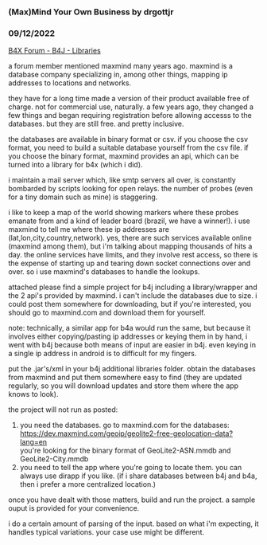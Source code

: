 ### (Max)Mind Your Own Business by drgottjr
### 09/12/2022
[B4X Forum - B4J - Libraries](https://www.b4x.com/android/forum/threads/142882/)

a forum member mentioned maxmind many years ago. maxmind is a database company specializing in, among other things, mapping ip addresses to locations and networks.  
  
they have for a long time made a version of their product available free of charge. not for commercial use, naturally. a few years ago, they changed a few things and began requiring registration before allowing accesss to the databases. but they are still free. and pretty inclusive.  
  
the databases are available in binary format or csv. if you choose the csv format, you need to build a suitable database yourself from the csv file. if you choose the binary format, maxmind provides an api, which can be turned into a library for b4x (which i did).  
  
i maintain a mail server which, like smtp servers all over, is constantly bombarded by scripts looking for open relays. the number of probes (even for a tiny domain such as mine) is staggering.  
  
i like to keep a map of the world showing markers where these probes emanate from and a kind of leader board (brazil, we have a winner!). i use maxmind to tell me where these ip addresses are (lat,lon,city,country,network). yes, there are such services available online (maxmind among them), but i'm talking about mapping thousands of hits a day. the online services have limits, and they involve rest access, so there is the expense of starting up and tearing down socket connections over and over. so i use maxmind's databases to handle the lookups.  
  
attached please find a simple project for b4j including a library/wrapper and the 2 api's provided by maxmind. i can't include the databases due to size. i could post them somewhere for downloading, but if you're interested, you should go to maxmind.com and download them for yourself.  
  
note: technically, a similar app for b4a would run the same, but because it involves either copying/pasting ip addresses or keying them in by hand, i went with b4j because both means of input are easier in b4j. even keying in a single ip address in android is to difficult for my fingers.  
  
put the .jar's/xml in your b4j additional libraries folder. obtain the databases from maxmind and put them somewhere easy to find (they are updated regularly, so you will download updates and store them where the app knows to look).  
  
the project will not run as posted:  
1) you need the databases. go to maxmind.com for the databases: <https://dev.maxmind.com/geoip/geolite2-free-geolocation-data?lang=en>  
you're looking for the binary format of GeoLite2-ASN.mmdb and GeoLite2-City.mmdb  
2) you need to tell the app where you're going to locate them. you can always use dirapp if you like. (if i share databases between b4j and b4a, then i prefer a more centralized location.)  
  
once you have dealt with those matters, build and run the project. a sample ouput is provided for your convenience.  
  
i do a certain amount of parsing of the input. based on what i'm expecting, it handles typical variations. your case use might be different.